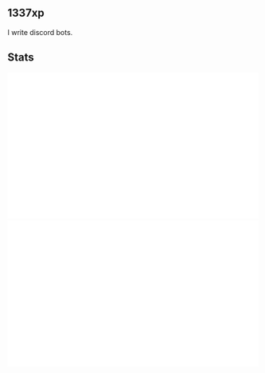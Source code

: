 ## 1337xp
I write discord bots.


## Stats
![languages](https://raw.githubusercontent.com/1337xp/template1/5c884074cfe09f59a816ee0f7fac5d6cf8cb2776/generated/languages.svg)
![stuff](https://raw.githubusercontent.com/1337xp/template1/82168367054b017f0e51a034a1c559997ec3ec57/generated/overview.svg)

<!--
**1337xp/1337xp** is a ✨ _special_ ✨ repository because its `README.md` (this file) appears on your GitHub profile.


-->
